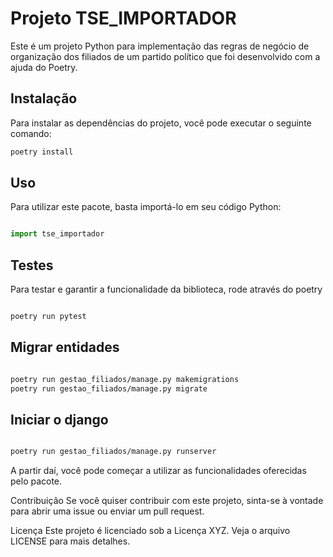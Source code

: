 # Projeto TSE_IMPORTADOR

Este é um projeto Python para implementação das regras de negócio de organização dos filiados de um partido político que foi desenvolvido com a ajuda do Poetry.

## Instalação

Para instalar as dependências do projeto, você pode executar o seguinte comando:

```bash
poetry install
```
## Uso
Para utilizar este pacote, basta importá-lo em seu código Python:
```python

import tse_importador

```

## Testes

Para testar e garantir a funcionalidade da biblioteca, rode através do poetry

```bash

poetry run pytest

```

## Migrar entidades

```bash

poetry run gestao_filiados/manage.py makemigrations
poetry run gestao_filiados/manage.py migrate

```

## Iniciar o django

```bash

poetry run gestao_filiados/manage.py runserver

```

A partir daí, você pode começar a utilizar as funcionalidades oferecidas pelo pacote.

Contribuição
Se você quiser contribuir com este projeto, sinta-se à vontade para abrir uma issue ou enviar um pull request.

Licença
Este projeto é licenciado sob a Licença XYZ. Veja o arquivo LICENSE para mais detalhes.

